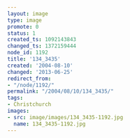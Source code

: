 ```yaml
---
layout: image
type: image
promote: 0
status: 1
created_ts: 1092143843
changed_ts: 1372159444
node_id: 1192
title: '134_3435'
created: '2004-08-10'
changed: '2013-06-25'
redirect_from:
- "/node/1192/"
permalink: "/2004/08/10/134_3435/"
tags:
- Christchurch
images:
- src: image/images/134_3435-1192.jpg
  name: 134_3435-1192.jpg
---
```


